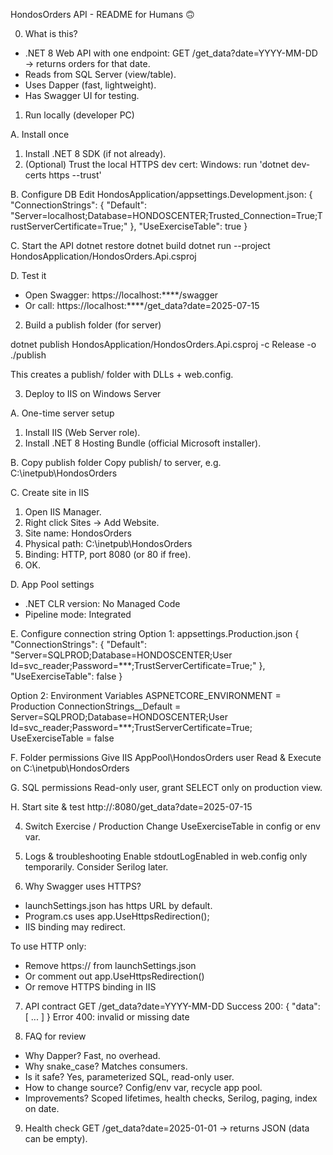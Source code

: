 HondosOrders API - README for Humans 🙃

0) What is this?
- .NET 8 Web API with one endpoint:
  GET /get_data?date=YYYY-MM-DD → returns orders for that date.
- Reads from SQL Server (view/table).
- Uses Dapper (fast, lightweight).
- Has Swagger UI for testing.

1) Run locally (developer PC)

A. Install once
1. Install .NET 8 SDK (if not already).
2. (Optional) Trust the local HTTPS dev cert:
   Windows: run 'dotnet dev-certs https --trust'

B. Configure DB
Edit HondosApplication/appsettings.Development.json:
{
  "ConnectionStrings": {
    "Default": "Server=localhost;Database=HONDOSCENTER;Trusted_Connection=True;TrustServerCertificate=True;"
  },
  "UseExerciseTable": true
}

C. Start the API
dotnet restore
dotnet build
dotnet run --project HondosApplication/HondosOrders.Api.csproj

D. Test it
- Open Swagger: https://localhost:****/swagger
- Or call:
  https://localhost:****/get_data?date=2025-07-15

2) Build a publish folder (for server)

dotnet publish HondosApplication/HondosOrders.Api.csproj -c Release -o ./publish

This creates a publish/ folder with DLLs + web.config.

3) Deploy to IIS on Windows Server

A. One-time server setup
1. Install IIS (Web Server role).
2. Install .NET 8 Hosting Bundle (official Microsoft installer).

B. Copy publish folder
Copy publish/ to server, e.g. C:\inetpub\HondosOrders

C. Create site in IIS
1. Open IIS Manager.
2. Right click Sites → Add Website.
3. Site name: HondosOrders
4. Physical path: C:\inetpub\HondosOrders
5. Binding: HTTP, port 8080 (or 80 if free).
6. OK.

D. App Pool settings
- .NET CLR version: No Managed Code
- Pipeline mode: Integrated

E. Configure connection string
Option 1: appsettings.Production.json
{
  "ConnectionStrings": {
    "Default": "Server=SQLPROD;Database=HONDOSCENTER;User Id=svc_reader;Password=***;TrustServerCertificate=True;"
  },
  "UseExerciseTable": false
}

Option 2: Environment Variables
ASPNETCORE_ENVIRONMENT = Production
ConnectionStrings__Default = Server=SQLPROD;Database=HONDOSCENTER;User Id=svc_reader;Password=***;TrustServerCertificate=True;
UseExerciseTable = false

F. Folder permissions
Give IIS AppPool\HondosOrders user Read & Execute on C:\inetpub\HondosOrders

G. SQL permissions
Read-only user, grant SELECT only on production view.

H. Start site & test
http://<server-ip>:8080/get_data?date=2025-07-15

4) Switch Exercise / Production
Change UseExerciseTable in config or env var.

5) Logs & troubleshooting
Enable stdoutLogEnabled in web.config only temporarily.
Consider Serilog later.

6) Why Swagger uses HTTPS?
- launchSettings.json has https URL by default.
- Program.cs uses app.UseHttpsRedirection();
- IIS binding may redirect.

To use HTTP only:
- Remove https:// from launchSettings.json
- Or comment out app.UseHttpsRedirection()
- Or remove HTTPS binding in IIS

7) API contract
GET /get_data?date=YYYY-MM-DD
Success 200:
{ "data": [ ... ] }
Error 400: invalid or missing date

8) FAQ for review
- Why Dapper? Fast, no overhead.
- Why snake_case? Matches consumers.
- Is it safe? Yes, parameterized SQL, read-only user.
- How to change source? Config/env var, recycle app pool.
- Improvements? Scoped lifetimes, health checks, Serilog, paging, index on date.

9) Health check
GET /get_data?date=2025-01-01 → returns JSON (data can be empty).